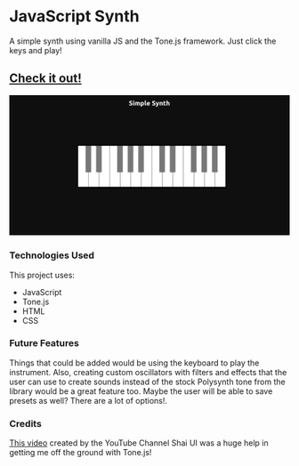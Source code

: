 # JavaScript Synth  

A simple synth using vanilla JS and the Tone.js framework.  Just click the keys and play!  

## [Check it out!](https://thereeling.github.io/JS_Synth/)

![Screenshot](./assets/Screenshot%202022-05-05%20at%2022-49-36%20Simple%20Synth.png)  

### Technologies Used  

This project uses:
* JavaScript
* Tone.js
* HTML
* CSS

### Future Features

Things that could be added would be using the keyboard to play the instrument.  Also, creating custom oscillators with filters and effects that the user can use to create sounds instead of the stock Polysynth tone from the library would be a great feature too.  Maybe the user will be able to save presets as well?  There are a lot of options!.

### Credits  

[This video](https://www.youtube.com/watch?v=wIxqNrooWws) created by the YouTube Channel Shai UI was a huge help in getting me off the ground with Tone.js!


